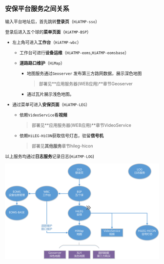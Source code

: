 ## 安保平台服务之间关系

输入平台地址后，首先跳转**登录页**（`HiATMP-sso`）

登录后进入五个球的**菜单页面**（`HiATMP-BSP`）

- 左上角可进入**工作台**（`HiATMP-wbc`）
  - 工作台可进行**设备运维**（`HiATMP-eoms`,`HiATMP-eomsbase`）
  - **道路路口维护**（`HiMap`）

    - 地图服务通过`Geoserver` 发布第三方路网数据，展示深色地图

      >部署见**应用服务器(WEB应用)**章节Geoserver

    - 通过瓦片展示浅色地图。
- 通过菜单可进入**安保页面**（`HiATMP-LEG`）
  - 依赖`VideoService`看**视频**

    > 部署见**应用服务器(WEB应用)**章节VideoService

  - 依赖`HiLEG-HiCON`获取信号灯态，驻留**信号机**

    > 部署见**其他服务**章节hileg-hicon

以上服务均通过**日志服务**记录日志(`HiATMP-LOG`)

![2](package.png)